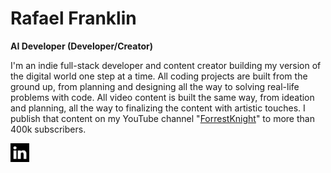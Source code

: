 # Rafael Franklin

**AI Developer (Developer/Creator)**

I'm an indie full-stack developer and content creator building my version of the digital world one step at a time. All coding projects are built from the ground up, from planning and designing all the way to solving real-life problems with code. All video content is built the same way, from ideation and planning, all the way to finalizing the content with artistic touches. I publish that content on my YouTube channel "[ForrestKnight](https://www.youtube.com/c/fknight?sub_confirmation=1)" to more than 400k subscribers.

<p align="left">
  <a href="https://www.linkedin.com/in/rafael-franklin-de-alencar-corrêa-a777a7203/" target="_blank" rel="noopener noreferrer">
  <img src="LinkedinLogo.png" alt="LinkedIn" title="Visit my LinkedIn profile" width="30" height="30">
  </a>
</p>
